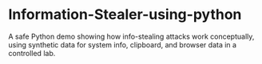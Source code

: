 # Information-Stealer-using-python
A safe Python demo showing how info-stealing attacks work conceptually, using synthetic data for system info, clipboard, and browser data in a controlled lab.
